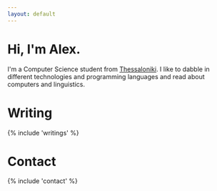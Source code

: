 ```yaml
---
layout: default
---
```


# Hi, I'm Alex.

I'm a Computer Science student from
[Thessaloniki](https://www.britannica.com/summary/Thessaloniki). I like to
dabble in different technologies and programming languages and read about
computers and linguistics.

# Writing

{% include 'writings' %}

# Contact
{% include 'contact' %}
